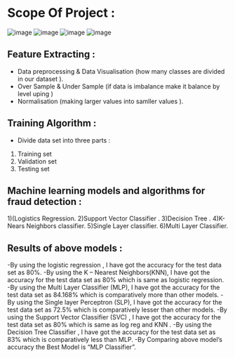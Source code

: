 # Scope Of Project :

![image](https://user-images.githubusercontent.com/64728560/185998316-efc687da-8b96-41f2-a6b4-d92077e04cef.png)
![image](https://user-images.githubusercontent.com/64728560/185998555-00fff942-9fcb-4f8a-8432-c448f580d92b.png)
![image](https://user-images.githubusercontent.com/64728560/185998678-c08635de-37bd-4435-9338-14a6b2215f6c.png)
![image](https://user-images.githubusercontent.com/64728560/185998769-ee75cddd-bcfa-47bf-a15b-6ca562798895.png)

## Feature Extracting :
- Data preprocessing  & Data Visualisation (how many classes are divided in our  dataset ).
- Over Sample & Under Sample (if data is imbalance make it balance by level uping )
- Normalisation (making larger values into samller values ).

## Training Algorithm  :
- Divide data set  into three parts :
1) Training set
2) Validation set 
3) Testing set

##  Machine learning models and algorithms for fraud detection :
1)(Logistics Regression.
2)Support Vector Classifier .
3)Decision Tree .
4)K-Nears Neighbors classifier. 
5)Single Layer classifier. 
6)Multi Layer Classifier.

## Results of above models :
-By using the logistic regression , I  have  got the accuracy for the test data set as 80%.
-By using the  K – Nearest Neighbors(KNN), I have got the accuracy for the test data set as  80% which is same as logistic regression.
-By using the Multi Layer Classifier (MLP), I have got the accuracy for the test data  set as 84.168%  which is comparatively more than other models.
-By using  the Single layer Perceptron (SLP), I have got the accuracy for the test data set as  72.5%  which is comparatively lesser than other models.
-By using the  Support Vector Classifier (SVC) ,  I have got the accuracy for the  test data set as 80% which is same as log reg and KNN .
-By using the Decision Tree Classifier , I have got the accuracy for the test data set as  83% which is  comparatively less than  MLP.
-By Comparing above model’s accuracy the Best Model is “MLP Classifier”. 	 
